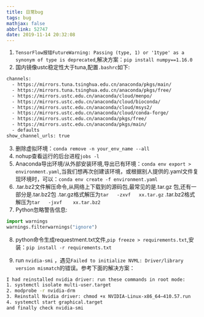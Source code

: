 ```yaml
---
title: 日常bug
tags: bug
mathjax: false
abbrlink: 52747
date: 2019-11-14 20:32:08
---
```

1. `TensorFlow报错FutureWarning: Passing (type, 1) or '1type' as a synonym of type is deprecated`,解决方案：`pip install numpy==1.16.0`
2. 国内镜像ustc稳定性大于tuna,配置`.bashrc`如下:
```bash
channels:
  - https://mirrors.tuna.tsinghua.edu.cn/anaconda/pkgs/main/
  - https://mirrors.tuna.tsinghua.edu.cn/anaconda/pkgs/free/
  - https://mirrors.ustc.edu.cn/anaconda/cloud/menpo/
  - https://mirrors.ustc.edu.cn/anaconda/cloud/bioconda/
  - https://mirrors.ustc.edu.cn/anaconda/cloud/msys2/
  - https://mirrors.ustc.edu.cn/anaconda/cloud/conda-forge/
  - https://mirrors.ustc.edu.cn/anaconda/pkgs/free/
  - https://mirrors.ustc.edu.cn/anaconda/pkgs/main/
  - defaults
show_channel_urls: true
```
3. 删除虚拟环境：`conda remove -n your_env_name --all`
4. nohup查看运行的后台进程`jobs -l`
5. Anaconda导出环境/从外部安装环境,导出已有环境：`conda env export > environment.yaml`,当我们想再次创建该环境，或根据别人提供的.yaml文件复现环境时，可以：`conda env create -f environment.yaml`
6. .tar.bz2文件解压命令,从网络上下载到的源码包,最常见的是.tar.gz 包,还有一部分是.tar.bz2包
.tar.gz格式解压为`tar   -zxvf   xx.tar.gz`
.tar.bz2格式解压为`tar   -jxvf    xx.tar.bz2`
7. Python忽略警告信息:
```python
import warnings
warnings.filterwarnings("ignore")
```
8. python命令生成requestment.txt文件,`pip freeze > requirements.txt`,安装：`pip install -r requirements.txt`

9.  run `nvidia-smi` ，遇见`Failed to initialize NVML: Driver/library version mismatch`的错误。参考下面的解决方案：

   ```bash
   I had reinstalled nvidia driver: run these commands in root mode:
   1. systemctl isolate multi-user.target
   2. modprobe -r nvidia-drm
   3. Reinstall Nvidia driver: chmod +x NVIDIA-Linux-x86_64–410.57.run
   4. systemctl start graphical.target
   and finally check nvidia-smi
   ```

   